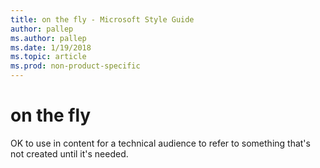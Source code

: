 ```yaml
---
title: on the fly - Microsoft Style Guide
author: pallep
ms.author: pallep
ms.date: 1/19/2018
ms.topic: article
ms.prod: non-product-specific
---
```


# on the fly

OK to use in content for a technical audience to refer to something that's not created until it's needed. 
